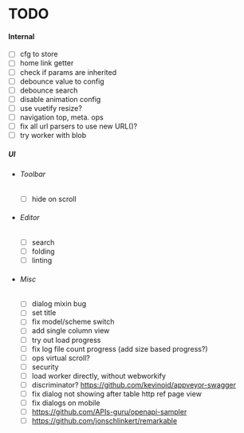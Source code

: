 # TODO

#### Internal

- [ ] cfg to store
- [ ] home link getter
- [ ] check if params are inherited
- [ ] debounce value to config
- [ ] debounce search
- [ ] disable animation config
- [ ] use vuetify resize?
- [ ] navigation top, meta. ops
- [ ] fix all url parsers to use new URL()?
- [ ] try worker with blob
  
##### UI

- ###### Toolbar
  - [ ] hide on scroll

- ###### Editor
  - [ ] search
  - [ ] folding
  - [ ] linting

- ###### Misc
  - [ ] dialog mixin bug
  - [ ] set title
  - [ ] fix model/scheme switch
  - [ ] add single column view
  - [ ] try out load progress
  - [ ] fix log file count progress (add size based progress?)
  - [ ] ops virtual scroll?
  - [ ] security
  - [ ] load worker directly, without webworkify
  - [ ] discriminator? https://github.com/kevinoid/appveyor-swagger
  - [ ] fix dialog not showing after table http ref page view
  - [ ] fix dialogs on mobile
  - [ ] https://github.com/APIs-guru/openapi-sampler
  - [ ] https://github.com/jonschlinkert/remarkable
